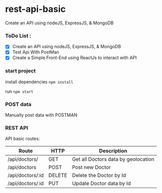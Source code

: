 # rest-api-basic
Create an API using nodeJS, ExpressJS, &amp; MongoDB

### ToDo List :
- [x] Create an API using nodeJS, ExpressJS, &amp; MongoDB
- [x] Test Api With PostMan
- [x] Create a Simple Front-End using ReactJs to interact with API

### start project

install dependencies
`npm install`

run
`npm start`

### POST data
Manually post data with POSTMAN

### REST API

API basic routes:

|       Route      |  HTTP   | Description |
|------------------|---------|-------------|
|/api/doctors/       |   GET   | Get all Doctors data by geolocation |
|/api/doctors        |   POST  | Post new Doctor |
|/api/doctors/:id    |  DELETE | Delete the Doctor by Id |
|/api/doctors/:id    |    PUT  | Update Doctor data by Id |
